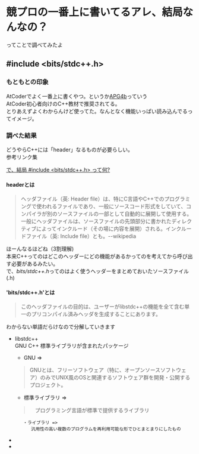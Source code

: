 # 競プロの一番上に書いてるアレ、結局なんなの？
ってことで調べてみたよ

## #include <bits/stdc++.h>

### もともとの印象

AtCoderでよく一番上に書くやつ。というか[APG4b](https://atcoder.jp/contests/apg4b/tasks)っていう  
AtCoder初心者向けのC++教材で推奨されてる。  
とりあえずよくわからんけど使ってた。なんとなく機能いっぱい読み込んでるってイメージ。

### 調べた結果

どうやらC++には「header」なるものが必要らしい。  
参考リンク集   
    
[で、結局 #include <bits/stdc++.h> って何?](https://qiita.com/hakatashi/items/f9d9abf05a002b5c4dc5)

#### headerとは  

> ヘッダファイル（英: Header file）は、特にC言語やC++でのプログラミングで使われるファイルであり、一般にソースコード形式をしていて、コンパイラが別のソースファイルの一部として自動的に展開して使用する。一般にヘッダファイルは、ソースファイルの先頭部分に書かれたディレクティブによってインクルード（その場に内容を展開）される。インクルードファイル（英: Include file）とも。--wikipedia  


ほーんなるほどね（3割理解)  
本来C++ってのはどこのヘッダーにどの機能があるかってのを考えてから呼び出す必要があるみたい。  
で、*bits/stdc++.h*ってのはよく使うヘッダーをまとめておいたソースファイル(.h)  

#### 'bits/stdc++.h'とは  

>このヘッダファイルの目的は、ユーザーがlibstdc++の機能を全て含む単一のプリコンパイル済みヘッダを生成することにあります。  


わからない単語だらけなので分解していきます 

- libstdc++  
GNU C++ 標準ライブラリが含まれたパッケージ
    - GNU => 
    > GNUとは、フリーソフトウェア（特に、オープンソースソフトウェア）のみでUNIX風のOSと関連するソフトウェア群を開発・公開するプロジェクト。
    
    - 標準ライブラリ =>
    >　プログラミング言語が標準で提供するライブラリ  
    
         ・ライブラリ =>  
            汎用性の高い複数のプログラムを再利用可能な形でひとまとまりにしたもの  
            
    
    

-
-






